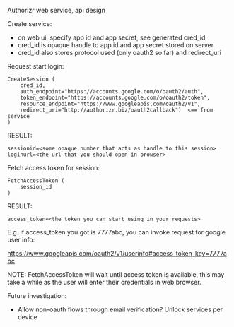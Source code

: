 Authorizr web service, api design

Create service:
 - on web ui, specify app id and app secret, see generated cred_id
 - cred_id is opaque handle to app id and app secret stored on server
 - cred_id also stores protocol used (only oauth2 so far) and redirect_uri

Request start login:

```
CreateSession (
	cred_id,	 
	auth_endpoint="https://accounts.google.com/o/oauth2/auth",	
    token_endpoint="https://accounts.google.com/o/oauth2/token",
    resource_endpoint="https://www.googleapis.com/oauth2/v1",
    redirect_uri="http://authorizr.biz/oauth2callback")  <== from service
)
```

RESULT:

```
sessionid=<some opaque number that acts as handle to this session>
loginurl=<the url that you should open in browser>
```

Fetch access token for session:

```
FetchAccessToken (
	session_id
)
```

RESULT:

```
access_token=<the token you can start using in your requests>
```

E.g. if access_token you got is 7777abc, you can invoke request 
for google user info:

https://www.googleapis.com/oauth2/v1/userinfo#access_token_key=7777abc

NOTE: FetchAccessToken will wait until access token is available, this 
may take a while as the user will enter their credentials in web browser.

Future investigation:

- Allow non-oauth flows through email verification? Unlock services per device








